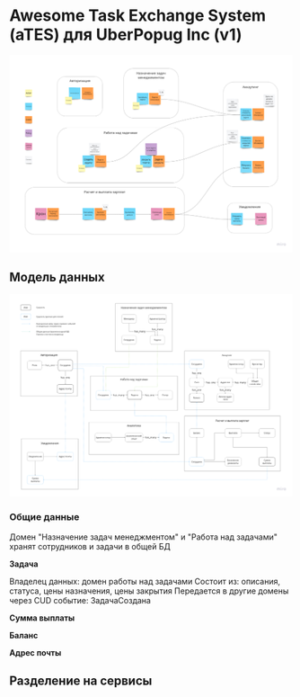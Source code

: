 # Awesome Task Exchange System (aTES) для UberPopug Inc (v1)

![Event stroming схема](event_storming_diagram.png)

## Модель данных

![Alt text](model_data.png)

### Общие данные

Домен "Назначение задач менеджментом" и "Работа над задачами" хранят сотрудников и задачи в общей БД

**Задача**

Владелец данных: домен работы над задачами
Состоит из: описания, статуса, цены назначения, цены закрытия
Передается в другие домены через CUD событие: ЗадачаСоздана

**Сумма выплаты**

**Баланс**

**Адрес почты**

## Разделение на сервисы